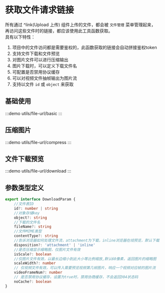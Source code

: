 # 获取文件请求链接

所有通过 ^link(Upload 上传) 组件上传的文件，都会被 `文件管理`
菜单管理起来，再访问这些文件时的链接，都应该使用此工具函数获取。  
具有以下特性：

1. 项目中的文件访问都是需要鉴权的，此函数获取的链接会自动拼接鉴权token
2. 支持文件下载和文件预览
3. 对图片文件可以进行压缩输出
4. 图片下载时，可以定义下载文件名
5. 可配置是否禁用协议缓存
6. 可以对视频文件抽帧输出为图片流
7. 支持以文件 `id` 或 `object` 来获取

## 基础使用

:::demo
utils/file-url/basic
:::

## 压缩图片

:::demo
utils/file-url/compress
:::

## 文件下载预览

:::demo
utils/file-url/download
:::

## 参数类型定义

```ts
export interface DownloadParam {
    //文件表ID
    id?: number | string
    //对象存储key
    object?: string
    //下载的文件名
    fileName?: string
    //文件MIME类型
    contentType?: string
    //告诉浏览器如何处理文件流，attachment为下载，inline浏览器在线预览，默认下载
    disposition?: 'attachment' | 'inline'
    //是否压缩显示缩略图，仅图片文件有效
    isScale?: boolean
    //仅图片文件有效，以最长边缩小到此大小等比例缩放,默认60像素，返回图片的缩略图
    scaleWidth?: number
    // 仅视频文件有效，可以传入需要预览视频第几帧图片，响应一个视频对应帧的图片流
    videoFrameNum?: number
    // 是否禁用协议缓存，设置为true时，禁用协商缓存，不会返回304状态码
    noCache?: boolean
}
```
